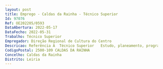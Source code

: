 ```yaml
--- 
layout: post
title: Emprego - Caldas da Rainha - Técnico Superior
Id: 97076
Ref: OE202205/0593
DataAbertura: 2022-05-17
DataFecho: 2022-05-31
Trabalho: Técnico Superior
Empregador: Direção Regional de Cultura do Centro
Descricao: Referência A  Técnico Superior   Estudo, planeamento, programação, avaliação e aplicação de metodologias e processos de natureza técnica e  ou científica, que fundamentam e preparam a curadoria e gestão de projetos artístico culturais do Museu José Malhoa Pesquisa, planeamento, programação, produção e avaliação de atividades culturais desenvolvidas para o público, aplicando métodos e processos de natureza técnica e científica específicos da gestão cultural Elaboração de projetos culturais e artísticos com diversos graus de complexidade e execução de outras atividades de apoio geral ou especializado nas áreas da cultura, novas tecnologias e comunicação Elaboração de projetos de natureza artístico cultural, assumindo funções de curadoria, programação, planeamento e gestão Pesquisa, planeamento, programação, produção e avaliação de atividades educativas e pedagógicas, aplicando métodos e processos de natureza técnica e científica específicos da educação museológica Organização, gestão e atendimento de públicos do Museu José Malhoa.Referência B – Técnico superior   Estudo, planeamento, programação, avaliação e aplicação de metodologias e processos de natureza técnica e ou científica, que fundamentam e preparam a curadoria de projetos artístico culturais do Museu José Malhoa Estudo, investigação, registo e inventário de coleções do Museu José Malhoa Realização de intervenções de conservação preventiva, incluindo inspeções periódicas ou permanentes e respetiva elaboração de relatórios e pareceres relativos ao estado de conservação de peças, e restauro de bens culturais do museu Emissão de pareceres no âmbito da cedência e empréstimo de bens culturais do museu a instituições e particulares (nacionais e internacionais), assegurando o cumprimento dos requisitos legais Acompanhamento de protocolos, apoio técnico e colaboração com entidades externas no âmbito da salvaguarda e valorização do património do Museu José Malhoa.
CodigoPostal: 2500-109 CALDAS DA RAINHA
Concelho: Caldas da Rainha
Distrito: Leiria
--- 
```

